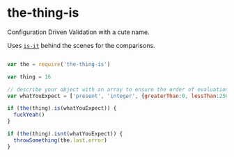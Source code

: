 # the-thing-is

Configuration Driven Validation with a cute name.

Uses [`is-it`](https://github.com/mrDarcyMurphy/is) behind the scenes for the comparisons.
  
``` javascript

var the = require('the-thing-is')

var thing = 16

// describe your object with an array to ensure the order of evaluation
var whatYouExpect = ['present', 'integer', {greaterThan:0, lessThan:256}]

if (the(thing).is(whatYouExpect)) {
  fuckYeah()
}

if (the(thing).isnt(whatYouExpect)) {
  throwSomething(the.last.error)
}
```
